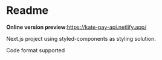 # Readme

**Online version preview**:https://kate-pay-api.netlify.app/

Next.js project using styled-components as styling solution.

Code format supported
